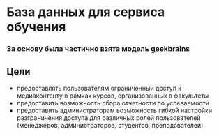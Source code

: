 # База данных для сервиса обучения
### За основу была частично взята модель geekbrains

## Цели
+ предоставлять пользователям ограниченный доступ к медиаконтенту в рамках курсов, организованных в факультеты
+ предоставить возможность сбора отчетности по успеваемости
+ предоставить администраторам возможность гибкой настройки разграничения доступа для различных ролей пользователей (менеджеров, администраторов, студентов, преподавателей)


